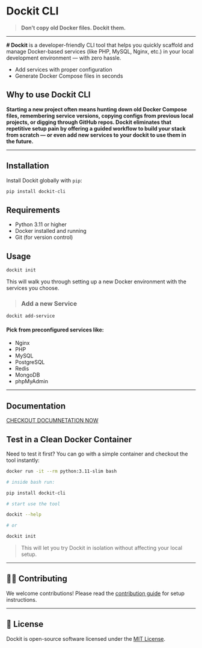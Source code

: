 # Dockit CLI

>
> **Don’t copy old Docker files. Dockit them.**  
>

___

**# Dockit** is a developer-friendly CLI tool that helps you quickly scaffold and manage Docker-based services (like PHP, MySQL, Nginx, etc.) in your local development environment — with zero hassle.

- Add services with proper configuration
- Generate Docker Compose files in seconds

## Why to use Dockit CLI

**Starting a new project often means hunting down old Docker Compose files, remembering service versions, copying configs from previous local projects, or digging through GitHub repos. Dockit eliminates that repetitive setup pain by offering a guided workflow to build your stack from scratch — or even add new services to your dockit to use them in the future.**

---

## Installation

Install Dockit globally with `pip`:

```bash
pip install dockit-cli
```

## Requirements

- Python 3.11 or higher
- Docker installed and running
- Git (for version control)


## Usage

```bash
dockit init
```

This will walk you through setting up a new Docker environment with the services you choose.

> ### Add a new Service

```bash
dockit add-service
```

#### Pick from preconfigured services like:

* Nginx
* PHP
* MySQL
* PostgreSQL
* Redis
* MongoDB
* phpMyAdmin

---

## Documentation

[CHECKOUT DOCUMNETATION NOW](https://dockit.gitbook.io/docs)


## Test in a Clean Docker Container
Need to test it first? You can go with a simple container and checkout the tool instantly:
```bash
docker run -it --rm python:3.11-slim bash 

# inside bash run:

pip install dockit-cli

# start use the tool

dockit --help

# or 

dockit init

```
>This will let you try Dockit in isolation without affecting your local setup.

---

## 🧑‍💻 Contributing

We welcome contributions! Please read the [contribution guide](https://dockit.gitbook.io/docs/contribution) for setup instructions.

---

## 🪪 License

Dockit is open-source software licensed under the [MIT License](LICENSE).
